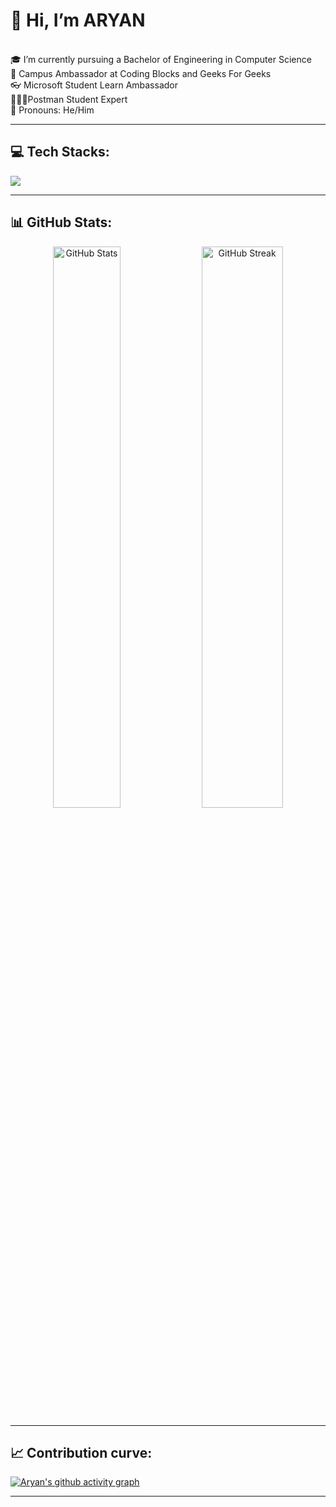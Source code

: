 
# 👋 Hi, I’m ARYAN
<br>🎓 I’m currently pursuing a Bachelor of Engineering in Computer Science
<br>👑 Campus Ambassador at Coding Blocks and Geeks For Geeks
<br>👓 Microsoft Student Learn Ambassador
<br>👷🏼‍♂️Postman Student Expert
<br>👔 Pronouns: He/Him

---

## 💻 Tech Stacks:
<p align="left">
  <a href="https://skillicons.dev">
    <img src="https://skillicons.dev/icons?i=git,github,vscode,html,css,javascript,react,c,cpp,python,r,java, tailwind" />
  </a>
</p>

---

## 📊 GitHub Stats:
<p align="center">
  <img width="46.3%" height="48%" src="https://github-readme-stats.vercel.app/api?username=Aryan-Singla&theme=dark&hide_border=false&include_all_commits=true&count_private=true" alt="GitHub Stats" />
  <img width="50.8%" height="48%" src="https://github-readme-streak-stats.herokuapp.com/?user=Aryan-Singla&theme=dark&hide_border=false" alt="GitHub Streak" />
</p>

---

<!--
## 🐍 Snake Eating My Contribution:
<div align="center">
  
![Snake animation](https://github.com/Aryan-Singla/Aryan-Singla/blob/output/github-contribution-grid-snake-dark.svg)

</div>
--->

## 📈 Contribution curve:
<div>
  
[![Aryan's github activity graph](https://github-readme-activity-graph.vercel.app/graph?username=Aryan-Singla&theme=merko)](https://github.com/Aryan-Singla/github-readme-activity-graph)

</div>




---




